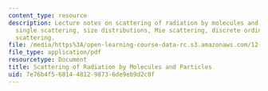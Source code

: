 ```yaml
---
content_type: resource
description: Lecture notes on scattering of radiation by molecules and particles,
  single scattering, size distributions, Mie scattering, discrete ordinates, and multiple
  scattering.
file: /media/https%3A/open-learning-course-data-rc.s3.amazonaws.com/12-815-atmospheric-radiation-fall-2008/7e76b4f56814481298736de9eb9d2c0f_scattering.pdf
file_type: application/pdf
resourcetype: Document
title: Scattering of Radiation by Molecules and Particles
uid: 7e76b4f5-6814-4812-9873-6de9eb9d2c0f
---
```

